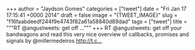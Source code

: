 
+++
author = "Jaydson Gomes"
categories = ["tweet"]
date = "Fri Jan 17 17:15:41 +0000 2014"
draft = false
image = "{TWEET_IMAGE}"
slug = "f16faabdeedf244f9e4743f82a61a58840d89dad"
tags = ["tweet"]
title = """RT @angustweets: get off ..."""
+++
RT @angustweets: get off your bandwagons and read this very nice overview of callbacks, promises and signals by @millermedeiros 
http://t.c…
